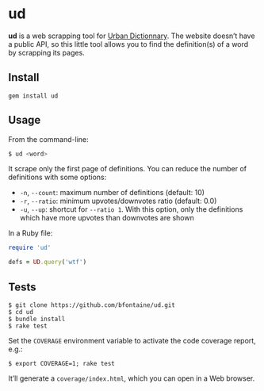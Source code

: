 # ud

**ud** is a web scrapping tool for [Urban Dictionnary][urban-dic]. The website
doesn’t have a public API, so this little tool allows you to find the definition(s) of
a word by scrapping its pages.

[urban-dic]: http://www.urbandictionary.com/define.php?term=totolala

## Install

```
gem install ud
```

## Usage

From the command-line:

```sh
$ ud <word>
```

It scrape only the first page of definitions. You can reduce the number of
definitions with some options:

- `-n`, `--count`: maximum number of definitions (default: 10)
- `-r`, `--ratio`: minimum upvotes/downvotes ratio (default: 0.0)
- `-u`, `--up`: shortcut for `--ratio 1`. With this option, only the definitions
  which have more upvotes than downvotes are shown

In a Ruby file:

```ruby
require 'ud'

defs = UD.query('wtf')
```

## Tests

```
$ git clone https://github.com/bfontaine/ud.git
$ cd ud
$ bundle install
$ rake test
```

Set the `COVERAGE` environment variable to activate the code
coverage report, e.g.:

```
$ export COVERAGE=1; rake test
```


It’ll generate a `coverage/index.html`, which you can open in a
Web browser.
